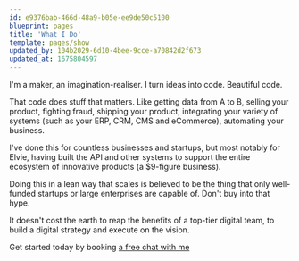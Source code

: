 ```yaml
---
id: e9376bab-466d-48a9-b05e-ee9de50c5100
blueprint: pages
title: 'What I Do'
template: pages/show
updated_by: 104b2029-6d10-4bee-9cce-a70842d2f673
updated_at: 1675804597
---
```

I'm a maker, an imagination-realiser. I turn ideas into code. Beautiful code.

That code does stuff that matters. Like getting data from A to B, selling your product, fighting fraud, shipping your product, integrating your variety of systems (such as your ERP, CRM, CMS and eCommerce), automating your business.

I've done this for countless businesses and startups, but most notably for Elvie, having built the API and other systems to support the entire ecosystem of innovative products (a $9-figure business).

Doing this in a lean way that scales is believed to be the thing that only well-funded startups or large enterprises are capable of. Don't buy into that hype.

It doesn't cost the earth to reap the benefits of a top-tier digital team, to build a digital strategy and execute on the vision.

Get started today by booking <a href="javascript:Calendly.initPopupWidget({url: 'https://calendly.com/simonhamp/chat'})">a free chat with me</a>
